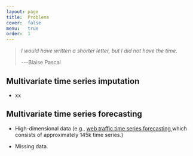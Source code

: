 ```yaml
---
layout: page
title:  Problems
cover:  false
menu:   true
order:  1
---
```


> _I would have written a shorter letter, but I did not have the time._
>
> ---Blaise Pascal

Multivariate time series imputation
---------

- xx



Multivariate time series forecasting
---------

- High-dimensional data (e.g., [web traffic time series forecasting
](https://www.kaggle.com/c/web-traffic-time-series-forecasting/data) which consists of approximately 145k time series.)

- Missing data.
